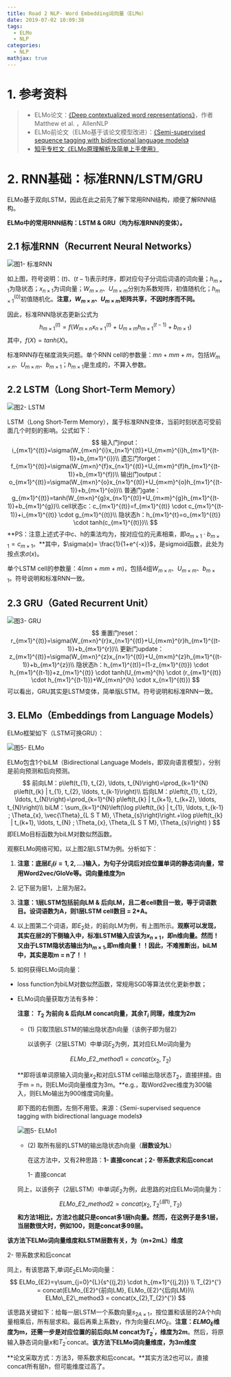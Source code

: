 ```yaml
---
title: Road 2 NLP- Word Embedding词向量（ELMo）
date: 2019-07-02 10:09:38
tags:
  - ELMo
  - NLP
categories:
  - NLP
mathjax: true
---
```


# 1. 参考资料

>* ELMo论文：[《Deep contextualized word representations》](https://github.com/Eajack/NLP-Papers/blob/master/Word%20Embedding%E8%AF%8D%E5%90%91%E9%87%8F/ELMo/%E3%80%8ADeep%20contextualized%20word%20representations%E3%80%8B.pdf)，作者Matthew et al. ，AllenNLP
>* ELMo前论文（ELMo基于该论文模型改进）：[《Semi-supervised sequence tagging with bidirectional language models》](https://github.com/Eajack/NLP-Papers/blob/master/Word%20Embedding%E8%AF%8D%E5%90%91%E9%87%8F/ELMo/Semi-supervised%20sequence%20tagging%20with%20bidirectional%20language%20models.pdf)
>* [知乎专栏文《ELMo原理解析及简单上手使用》](https://zhuanlan.zhihu.com/p/51679783)

# 2. RNN基础：标准RNN/LSTM/GRU

ELMo基于双向LSTM，因此在此之前先了解下常用RNN结构，顺便了解RNN结构。

**ELMo中的常用RNN结构：LSTM & GRU（均为标准RNN的变体）。**

## 2.1 标准RNN（Recurrent Neural Networks）

![图1- 标准RNN](https://raw.githubusercontent.com/Eajack/NLP-Papers/master/Word%20Embedding%E8%AF%8D%E5%90%91%E9%87%8F/ELMo/%E5%9B%BE1.png)

如上图，符号说明：$(t)、(t-1)$表示时序，即对应句子分词后词语的词向量；$h_{m×1}$为隐状态；$x_{n×1}$为词向量；$W_{m×n}、U_{m×m}$分别为系数矩阵，初值随机化；$h_{m×1}^{(0)}$初值随机化。**注意，$W_{m×n}、U_{m×m}$矩阵共享，不因时序而不同。**

因此，标准RNN隐状态更新公式为
$$
h_{m×1}^{(t)}=f(W_{m×n}x_{n×1}^{(t)}+U_{m×m}h_{m×1}^{(t-1)}+b_{m×1})
$$
其中，$f(X)=tanh(X)$。

标准RNN存在梯度消失问题。单个RNN cell的参数量：$mn+mm+m$，包括$W_{m×n}、U_{m×m}、b_{m×1}$；$h_{m×1}$是生成的，不算入参数。

## 2.2 LSTM（Long Short-Term Memory）

![图2- LSTM](https://raw.githubusercontent.com/Eajack/NLP-Papers/master/Word%20Embedding%E8%AF%8D%E5%90%91%E9%87%8F/ELMo/%E5%9B%BE2.png)

LSTM（Long Short-Term Memory），属于标准RNN变体，当前时刻状态可受前面几个时刻的影响。公式如下：
$$
输入门input：i_{m×1}^{(t)}=\sigma(W_{m×n}^{i}x_{n×1}^{(t)}+U_{m×m}^{i}h_{m×1}^{(t-1)}+b_{m×1}^{i})\\
遗忘门forget：f_{m×1}^{(t)}=\sigma(W_{m×n}^{f}x_{n×1}^{(t)}+U_{m×m}^{f}h_{m×1}^{(t-1)}+b_{m×1}^{f})\\
输出门output：o_{m×1}^{(t)}=\sigma(W_{m×n}^{o}x_{n×1}^{(t)}+U_{m×m}^{o}h_{m×1}^{(t-1)}+b_{m×1}^{o})\\
普通门gate：g_{m×1}^{(t)}=tanh(W_{m×n}^{g}x_{n×1}^{(t)}+U_{m×m}^{g}h_{m×1}^{(t-1)}+b_{m×1}^{g})\\
cell状态c：c_{m×1}^{(t)}=f_{m×1}^{(t)} \cdot c_{m×1}^{(t-1)}+i_{m×1}^{(t)} \cdot g_{m×1}^{(t)}\\
隐状态h：h_{m×1}^{t}=o_{m×1}^{(t)} \cdot tanh(c_{m×1}^{(t)})\\
$$
**PS：注意上述式子中c、h的乘法均为，按对应位的元素相乘，即$a_{m×1} \cdot b_{m×1} = c_{m×1}$。**其中，$\sigma(x)= \frac{1}{1+e^{-x}}$，是sigmoid函数，此处为按点求$\sigma(x)$。

单个LSTM cell的参数量：$4(mn+mm+m)$，包括4组$W_{m×n}、U_{m×m}、b_{m×1}$。符号说明和标准RNN一致。

## 2.3 GRU（Gated Recurrent Unit）

![图3- GRU](https://raw.githubusercontent.com/Eajack/NLP-Papers/master/Word%20Embedding%E8%AF%8D%E5%90%91%E9%87%8F/ELMo/%E5%9B%BE3.png)
$$
重置门reset：r_{m×1}^{(t)}=\sigma(W_{m×n}^{r}x_{n×1}^{(t)}+U_{m×m}^{r}h_{m×1}^{(t-1)}+b_{m×1}^{r})\\
更新门update：z_{m×1}^{(t)}=\sigma(W_{m×n}^{z}x_{n×1}^{(t)}+U_{m×m}^{z}h_{m×1}^{(t-1)}+b_{m×1}^{z})\\
隐状态h：h_{m×1}^{(t)}=(1-z_{m×1}^{(t)}) \cdot h_{m×1}^{(t-1)}+z_{m×1}^{(t)} \cdot tanh(U_{m×m}^{h} \cdot (r_{m×1}^{(t)} \cdot h_{m×1}^{(t-1)})+W_{m×n}^{h} \cdot x_{n×1}^{(t)})
$$
可以看出，GRU其实是LSTM变体，简单版LSTM。符号说明和标准RNN一致。

## 3. ELMo（Embeddings from Language Models）

ELMo框架如下（LSTM可换GRU）：

![图5- ELMo](https://raw.githubusercontent.com/Eajack/NLP-Papers/master/Word%20Embedding%E8%AF%8D%E5%90%91%E9%87%8F/ELMo/%E5%9B%BE4.png)

ELMo包含1个biLM（Bidirectional Language Models，即双向语言模型），分别是前向预测和后向预测。
$$
前向LM：p\left(t_{1}, t_{2}, \ldots, t_{N}\right)=\prod_{k=1}^{N} p\left(t_{k} | t_{1}, t_{2}, \ldots, t_{k-1}\right)\\
后向LM：p\left(t_{1}, t_{2}, \ldots, t_{N}\right)=\prod_{k=1}^{N} p\left(t_{k} | t_{k+1}, t_{k+2}, \ldots, t_{N}\right)\\
biLM：\sum_{k=1}^{N}\left(\log p\left(t_{k} | t_{1}, \ldots, t_{k-1} ; \Theta_{x}, \vec{\Theta}_{L S T M}, \Theta_{s}\right)\right.+\log p\left(t_{k} | t_{k+1}, \ldots, t_{N} ; \Theta_{x}, \Theta_{L S T M}, \Theta_{s}\right) )
$$
即ELMo目标函数为biLM对数似然函数。



观察ELMo网络可知，以上图2层LSTM为例。分析如下：

1. **注意：底层$E_{i}(i=1,2,...)$输入，为句子分词后对应位置单词的静态词向量，常用Word2vec/GloVe等。词向量维度为n**

2. 记下层为层1，上层为层2。
3. **注意：1层LSTM包括前向LM & 后向LM，且二者cell数目一致，等于词语数目。设词语数为A，则1层LSTM cell数目 = 2*A。**
4. 以上图第二个词语，即$E_{2}$处，的前向LM为例，有上图所示。**观察可以发现，其实在层2的下侧输入中，标准LSTM输入应该为$x_{n×1}$，即n维向量。然而！又由于LSTM隐状态输出为$h_{m×1}$,即m维向量！！因此，不难推断出，biLM中，其实是取m = n了！！**
5. 如何获得ELMo词向量：

* loss function为biLM对数似然函数，常规用SGD等算法优化更新参数；

* ELMo词向量获取方法有多种：

  **注意： $T_{2}$ 为前向 & 后向LM concat向量，其余$T_{i}$ 同理，维度为2m**

  * (1) 只取顶层LSTM的输出隐状态h向量（该例子即为层2）

    以该例子（2层LSTM）中单词$E_{2}$为例，其对应ELMo词向量为
  
  $$
ELMo\_E2\_method1 = concat(x_{2},T_{2})
  $$

  **即将该单词原输入词向量$x_{2}$和对应LSTM cell输出隐状态$T_{2}$，直接拼接。由于m = n，则ELMo词向量维度为3m。**e.g.，取Word2vec维度为300输入，则ELMo输出为900维度词向量。

  即下图的右侧图，左侧不用管。来源：《Semi-supervised sequence tagging with bidirectional language models》

  ![图5- ELMo1](https://raw.githubusercontent.com/Eajack/NLP-Papers/master/Word%20Embedding%E8%AF%8D%E5%90%91%E9%87%8F/ELMo/%E5%9B%BE5.PNG)

  * (2) 取所有层的LSTM的输出隐状态h向量（**层数设为L**）
  
    在这方法中，又有2种思路：**1- 直接concat；2- 带系数求和后concat**
  
    1- 直接concat
  
  同上，以该例子（2层LSTM）中单词$E_{2}$为例，此思路的对应ELMo词向量为：
    $$
  ELMo\_E2\_method2 = concat(x_{2},T_{2}^{(层1)},T_{2})
    $$
  **和方法1相比，方法2也就只是concat多1层h向量。然而，在这例子是多1层，当层数很大时，例如100，则是concat多99层。**
    
**该方法下ELMo词向量维度和LSTM层数有关，为（m+2mL）维度**
    
2- 带系数求和后concat
    
同上，有该思路下,单词$E_{2}$ELMo词向量：
    $$
  ELMo_{E2}=γ\sum_{j=0}^{L}{s^{(j,2)} \cdot h_{m×1}^{(j,2)}} \\  T_{2}^{'} = concat(ELMo_{E2}^{前向LM}, ELMo_{E2}^{后向LM})\\ ELMo\_E2\_method3 = concat(x_{2},T_{2}^{'})
    $$
  
    
  该思路关键如下：给每一层LSTM一个系数向量$s_{2A×1}$，按位置和该层的2A个$h$向量相乘后，所有层求和。最后再乘上系数γ，作为向量$ELMO_{E}$。**注意：$ELMO_{E}$维度为m，还需一步是对应位置的前后向LM concat为$T_{2}^{'}$，维度为2m**。然后，将原输入静态词向量$x$和$T_{2}^{'}$concat。**该方法下ELMo词向量维度，为3m维度**
  
  
  **论文采取方式：方法3，带系数求和后concat。**其实方法2也可以，直接concat所有层h，但可能维度过高了。

